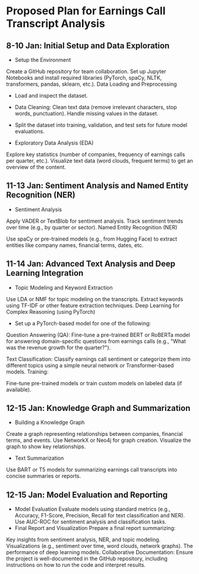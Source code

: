 # Proposed Plan for Earnings Call Transcript Analysis
## 8-10 Jan: Initial Setup and Data Exploration

- Setup the Environment

Create a GitHub repository for team collaboration.
Set up Jupyter Notebooks and install required libraries (PyTorch, spaCy, NLTK, transformers, pandas, sklearn, etc.).
Data Loading and Preprocessing

- Load and inspect the dataset.
- Data Cleaning:
Clean text data (remove irrelevant characters, stop words, punctuation).
Handle missing values in the dataset.
- Split the dataset into training, validation, and test sets for future model evaluations.
  
- Exploratory Data Analysis (EDA)

Explore key statistics (number of companies, frequency of earnings calls per quarter, etc.).
Visualize text data (word clouds, frequent terms) to get an overview of the content.

## 11-13 Jan: Sentiment Analysis and Named Entity Recognition (NER)
- Sentiment Analysis

Apply VADER or TextBlob for sentiment analysis.
Track sentiment trends over time (e.g., by quarter or sector).
Named Entity Recognition (NER)

Use spaCy or pre-trained models (e.g., from Hugging Face) to extract entities like company names, financial terms, dates, etc.

## 11-14 Jan: Advanced Text Analysis and Deep Learning Integration
- Topic Modeling and Keyword Extraction

Use LDA or NMF for topic modeling on the transcripts.
Extract keywords using TF-IDF or other feature extraction techniques.
Deep Learning for Complex Reasoning (using PyTorch)

- Set up a PyTorch-based model for one of the following:

Question Answering (QA): Fine-tune a pre-trained BERT or RoBERTa model for answering domain-specific questions from earnings calls (e.g., "What was the revenue growth for the quarter?").

Text Classification: Classify earnings call sentiment or categorize them into different topics using a simple neural network or Transformer-based models.
Training:

Fine-tune pre-trained models or train custom models on labeled data (if available).
## 12-15 Jan: Knowledge Graph and Summarization
- Building a Knowledge Graph

Create a graph representing relationships between companies, financial terms, and events.
Use NetworkX or Neo4j for graph creation.
Visualize the graph to show key relationships.
- Text Summarization

Use BART or T5 models for summarizing earnings call transcripts into concise summaries or reports.

## 12-15 Jan: Model Evaluation and Reporting
- Model Evaluation
Evaluate models using standard metrics (e.g., Accuracy, F1-Score, Precision, Recall for text classification and NER).
Use AUC-ROC for sentiment analysis and classification tasks.
- Final Report and Visualization
Prepare a final report summarizing:

Key insights from sentiment analysis, NER, and topic modeling.
Visualizations (e.g., sentiment over time, word clouds, network graphs).
The performance of deep learning models.
Collaborative Documentation: Ensure the project is well-documented in the GitHub repository, including instructions on how to run the code and interpret results.
